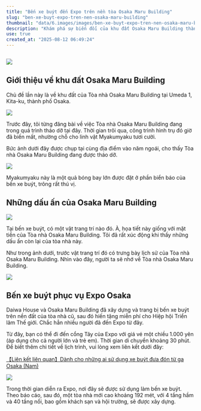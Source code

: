 ```yaml
---
title: "Bến xe buýt đến Expo trên nền tòa Osaka Maru Building"
slug: "ben-xe-buyt-expo-tren-nen-osaka-maru-building"
thumbnail: "data/6.images/images/ben-xe-buyt-expo-tren-nen-osaka-maru-building.webp"
description: "Khám phá sự biến đổi của khu đất Osaka Maru Building thành bến xe buýt phục vụ Expo Osaka, với hình ảnh linh vật Myakumyaku và những dấu ấn kiến trúc còn lại."
use: true
created_at: "2025-08-12 06:49:24"
---
```


![]()

![](/images/title-1754924426010.webp)

## Giới thiệu về khu đất Osaka Maru Building

Chủ đề lần này là về khu đất của Tòa nhà Osaka Maru Building tại Umeda 1, Kita-ku, thành phố Osaka.

![](/images/image-1754924097706.webp)

Trước đây, tôi từng đăng bài về việc Tòa nhà Osaka Maru Building đang trong quá trình tháo dỡ tại đây. Thời gian trôi qua, công trình hình trụ đó giờ đã biến mất, nhường chỗ cho linh vật Myakumyaku tươi cười.

Bức ảnh dưới đây được chụp tại cùng địa điểm vào năm ngoái, cho thấy Tòa nhà Osaka Maru Building đang được tháo dỡ.

![](/images/image-1754924196085.webp)

Myakumyaku này là một quả bóng bay lớn được đặt ở phần biển báo của bến xe buýt, trông rất thú vị.

## Những dấu ấn của Osaka Maru Building

![](/images/image-1754924468887.webp)

Tại bến xe buýt, có một vật trang trí nào đó. À, họa tiết này giống với mặt tiền của Tòa nhà Osaka Maru Building. Tôi đã rất xúc động khi thấy những dấu ấn còn lại của tòa nhà này.

Như trong ảnh dưới, trước vật trang trí đó có trưng bày lịch sử của Tòa nhà Osaka Maru Building. Nhìn vào đây, người ta sẽ nhớ về Tòa nhà Osaka Maru Building.

![](/images/image-1754924890435.webp)

## Bến xe buýt phục vụ Expo Osaka

Daiwa House và Osaka Maru Building đã xây dựng và trang bị bến xe buýt trên nền đất của tòa nhà cũ, sau đó hiến tặng miễn phí cho Hiệp hội Triển lãm Thế giới. Chắc hẳn nhiều người đã đến Expo từ đây.

Từ đây, bạn có thể đi đến cổng Tây của Expo với giá vé một chiều 1.000 yên (áp dụng cho cả người lớn và trẻ em). Thời gian di chuyển khoảng 30 phút. Để biết thêm chi tiết về lịch trình, vui lòng xem liên kết dưới đây:

[【Liên kết liên quan】Dành cho những ai sử dụng xe buýt đưa đón từ ga Osaka (Nam)](https://www.transport.expo2025.or.jp/route/bus/osaka-south.html)

![](/images/image-1754924922062.webp)

Trong thời gian diễn ra Expo, nơi đây sẽ được sử dụng làm bến xe buýt. Theo báo cáo, sau đó, một tòa nhà mới cao khoảng 192 mét, với 4 tầng hầm và 40 tầng nổi, bao gồm khách sạn và hội trường, sẽ được xây dựng.
